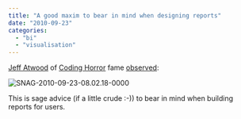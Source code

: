 ```yaml
---
title: "A good maxim to bear in mind when designing reports"
date: "2010-09-23"
categories: 
  - "bi"
  - "visualisation"
---
```


[Jeff Atwood](http://www.codinghorror.com/blog/2004/02/about-me.html) of [Coding Horror](http://www.codinghorror.com/) fame [observed](http://twitter.com/codinghorror/statuses/25282710947):

![](/images/rnm1978/snag-2010-09-23-08-02-18-0000.png "SNAG-2010-09-23-08.02.18-0000")

This is sage advice (if a little crude :-)) to bear in mind when building reports for users.

